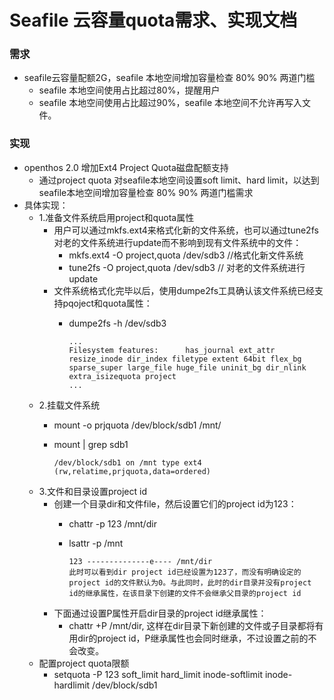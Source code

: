 # Seafile 云容量quota需求、实现文档

### 需求
  - seafile云容量配额2G，seafile 本地空间增加容量检查 80% 90% 两道门槛
    - seafile 本地空间使用占比超过80%，提醒用户
    - seafile 本地空间使用占比超过90%，seafile 本地空间不允许再写入文件。
    
### 实现
  - openthos 2.0 增加Ext4 Project Quota磁盘配额支持
    - 通过project quota 对seafile本地空间设置soft limit、hard limit，以达到seafile本地空间增加容量检查 80% 90% 两道门槛需求
  - 具体实现：
    - 1.准备文件系统启用project和quota属性
      - 用户可以通过mkfs.ext4来格式化新的文件系统，也可以通过tune2fs对老的文件系统进行update而不影响到现有文件系统中的文件：
        - mkfs.ext4 -O project,quota /dev/sdb3   //格式化新文件系统
        - tune2fs -O project,quota /dev/sdb3     // 对老的文件系统进行update
      - 文件系统格式化完毕以后，使用dumpe2fs工具确认该文件系统已经支持pqoject和quota属性：
        - dumpe2fs -h /dev/sdb3
            
              ...
              Filesystem features:      has_journal ext_attr resize_inode dir_index filetype extent 64bit flex_bg sparse_super large_file huge_file uninit_bg dir_nlink extra_isizequota project
              ...
    - 2.挂载文件系统
      - mount -o prjquota /dev/block/sdb1 /mnt/
      - mount | grep sdb1
      
            /dev/block/sdb1 on /mnt type ext4 (rw,relatime,prjquota,data=ordered)
    - 3.文件和目录设置project id
      - 创建一个目录dir和文件file，然后设置它们的project id为123：
        - chattr -p 123 /mnt/dir 
        - lsattr -p /mnt
        
              123 --------------e---- /mnt/dir
              此时可以看到dir project id已经设置为123了，而没有明确设定的project id的文件默认为0。与此同时，此时的dir目录并没有project id的继承属性，在该目录下创建的文件不会继承父目录的project id
      - 下面通过设置P属性开启dir目录的project id继承属性：
        - chattr +P /mnt/dir, 这样在dir目录下新创建的文件或子目录都将有用dir的project id，P继承属性也会同时继承，不过设置之前的不会改变。
    - 配置project quota限额
      - setquota -P 123 soft_limit hard_limit inode-softlimit inode-hardlimit /dev/block/sdb1
      
